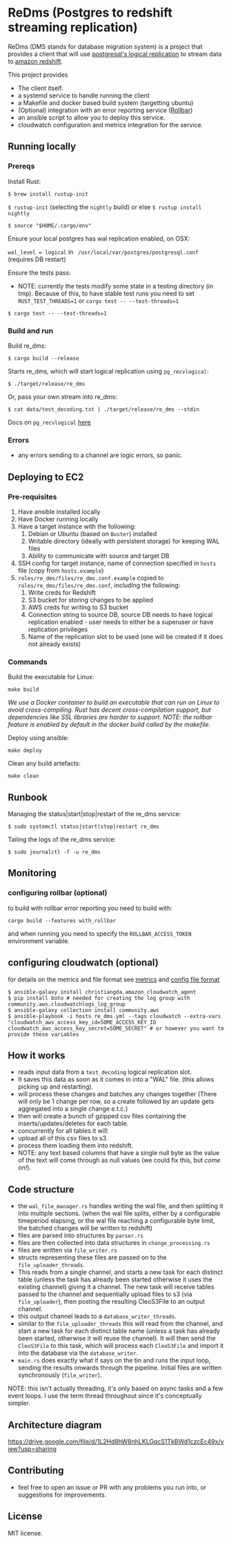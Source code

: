 # ReDms (Postgres to redshift streaming replication)
ReDms (DMS stands for database migration system) is a project that provides a client that will use [postgresql's logical replication](https://www.postgresql.org/docs/current/logical-replication.html) to stream data to [amazon redshift](https://aws.amazon.com/redshift/).

This project provides
* The client itself.
* a systemd service to handle running the client
* a Makefile and docker based build system (targetting ubuntu)
* (Optional) integration with an error reporting service ([Rollbar](https://rollbar.com))
* an ansible script to allow you to deploy this service.
* cloudwatch configuration and metrics integration for the service.

## Running locally

### Prereqs

Install Rust:

`$ brew install rustup-init`

`$ rustup-init` (selecting the `nightly` build) or else `$ rustup install nightly`

`$ source "$HOME/.cargo/env"`

Ensure your local postgres has wal replication enabled, on OSX:

`wal_level = logical` in ` /usr/local/var/postgres/postgresql.conf` (requires DB restart)

Ensure the tests pass:

* NOTE: currently the tests modify some state in a testing directory (in tmp). Because of this, to have stable test runs you need to set `RUST_TEST_THREADS=1` or `cargo test -- --test-threads=1`

`$ cargo test -- --test-threads=1`

### Build and run

Build re_dms:

`$ cargo build --release`

Starts re_dms, which will start logical replication using `pg_recvlogical`:

`$ ./target/release/re_dms`

Or, pass your own stream into re_dms:

`$ cat data/test_decoding.txt | ./target/release/re_dms --stdin`

Docs on `pg_recvlogical` [here](https://www.postgresql.org/docs/10/app-pgrecvlogical.html)

### Errors
* any errors sending to a channel are logic errors, so panic.

## Deploying to EC2

### Pre-requisites

1. Have ansible installed locally
1. Have Docker running locally
1. Have a target instance with the following:
    1. Debian or Ubuntu (based on `Buster`) installed
    1. Writable directory (ideally with persistent storage) for keeping WAL files
    1. Ability to communicate with source and target DB
1. SSH config for target instance, name of connection specified in `hosts` file (copy from `hosts.example`)
1. `roles/re_dms/files/re_dms.conf.example` copied to `roles/re_dms/files/re_dms.conf`, including the following:
    1. Write creds for Redshift
    1. S3 bucket for storing changes to be applied
    1. AWS creds for writing to S3 bucket
    1. Connection string to source DB, source DB needs to have logical replication enabled - user needs to either be a superuser or have replication privileges
    1. Name of the replication slot to be used (one will be created if it does not already exists)

### Commands

Build the executable for Linux:

`make build`

_We use a Docker container to build an executable that can run on Linux to avoid cross-compiling. Rust has decent cross-compilation support, but dependencies like SSL libraries are harder to support._
_NOTE: the rollbar feature is enabled by default in the docker build called by the makefile._

Deploy using ansible:

`make deploy`

Clean any build artefacts:

`make clean`


## Runbook

Managing the status|start|stop|restart of the re_dms service:

`$ sudo systemctl status|start|stop|restart re_dms`

Tailing the logs of the re_dms service:

`$ sudo journalctl -f -u re_dms`

## Monitoring

### configuring rollbar (optional)
to build with rollbar error reporting you need to build with:
```
cargo build --features with_rollbar
```
and when running you need to specify the `ROLLBAR_ACCESS_TOKEN` environment variable.

## configuring cloudwatch (optional)
for details on the metrics and file format see [metrics](https://docs.aws.amazon.com/AmazonCloudWatch/latest/monitoring/metrics-collected-by-CloudWatch-agent.html#linux-metrics-enabled-by-CloudWatch-agent) and [config file format](https://docs.aws.amazon.com/AmazonCloudWatch/latest/monitoring/CloudWatch-Agent-Configuration-File-Details.html)
```
$ ansible-galaxy install christiangda.amazon_cloudwatch_agent
$ pip install boto # needed for creating the log group with community.aws.cloudwatchlogs_log_group
$ ansible-galaxy collection install community.aws
$ ansible-playbook -i hosts re_dms.yml --tags cloudwatch --extra-vars "cloudwatch_aws_access_key_id=SOME_ACCESS_KEY_ID cloudwatch_aws_access_key_secret=SOME_SECRET" # or however you want to provide these variables
```

## How it works
* reads input data from a `test_decoding` logical replication slot.
* It saves this data as soon as it comes in into a "WAL" file. (this allows picking up and restarting).
* will process these changes and batches any changes together (There will only be 1 change per row, so a create followed by an update gets aggregated into a single change e.t.c.)
* then will create a bunch of gzipped csv files containing the inserts/updates/deletes for each table.
* concurrently for all tables it will:
* upload all of this csv files to s3.
* process them loading them into redshift.
* NOTE: any text based columns that have a single null byte as the value of the text will come through as null values (we could fix this, but _come on!_).

## Code structure
* the `wal_file_manager.rs` handles writing the wal file, and then splitting it into multiple sections. (when the wal file splits, either by a configurable timeperiod elapsing, or the wal file reaching a configurable byte limit, the batched changes will be written to redshift)
* files are parsed into structures by `parser.rs`
* files are then collected into data structures in `change_processing.rs`
* files are written via `file_writer.rs`
* structs representing these files are passed on to the `file_uploader_threads`.
* This reads from a single channel, and starts a new task for each distinct table (unless the task has already been started otherwise it uses the existing channel) giving it a channel. The new task will receive tables passed to the channel and sequentially upload files to s3 (via `file_uploader`), then posting the resulting CleoS3File to an output channel.
* this output channel leads to a `database_writer_threads`.
* similar to the `file_uploader_threads` this will read from the channel, and start a new task for each distinct table name (unless a task has already been started, otherwise it will reuse the channel). It will then send the `CleoS3File` to this task, which will process each `CleoS3File` and import it into the database via the `database_writer`.
* `main.rs` does exactly what it says on the tin and runs the input loop, sending the results onwards through the pipeline. Initial files are written synchronously (`file_writer`).

NOTE: this isn't actually threading, it's only based on async tasks and a few event loops. I use the term thread throughout since it's conceptually simpler.

## Architecture diagram
https://drive.google.com/file/d/1L2Hd8hW8nhLKLGqcS1TkBWd1czcEc49x/view?usp=sharing

## Contributing
* feel free to open an issue or PR with any problems you run into, or suggestions for improvements.

## License
MIT license.

